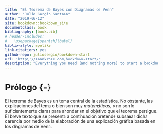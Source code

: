 ```yaml
--- 
title: "El Teorema de Bayes con Diagramas de Venn"
author: "Julio Sergio Santana"
date: "2019-06-12"
site: bookdown::bookdown_site
documentclass: book
bibliography: [book.bib]
# header-includes:
#   \usepackage[spanish]{babel}
biblio-style: apalike
link-citations: yes
github-repo: juliosergio/bookdown-start
url: 'http\://seankross.com/bookdown-start/'
description: "Everything you need (and nothing more) to start a bookdown book."
---
```


# Prólogo {-}

El teorema de Bayes es un tema central de la estadística. No obstante, las explicaciones del tema o bien son muy *matemáticas*, o no son lo suficientemente claras para ahondar en el objetivo que el teorema persigue. El breve texto que se presenta a continuación pretende subsanar dicha carencia por medio de la elaboración de una explicación gráfica basada en los diagramas de Venn.
